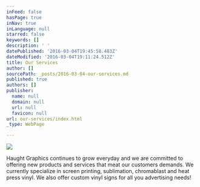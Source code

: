 ```yaml
---
inFeed: false
hasPage: true
inNav: true
inLanguage: null
starred: false
keywords: []
description: ' '
datePublished: '2016-03-04T19:45:58.483Z'
dateModified: '2016-03-04T19:11:24.512Z'
title: Our Services
author: []
sourcePath: _posts/2016-03-04-our-services.md
published: true
authors: []
publisher:
  name: null
  domain: null
  url: null
  favicon: null
url: our-services/index.html
_type: WebPage

---
```

![](https://s3-us-west-2.amazonaws.com/the-grid-img/p/12614fc7342f3a54b2657bcaef366d9deb317082.jpg)

Haught Graphics continues to grow everyday and we are committed to offering new products and services that meat our customers demands.  We currently specialize in screen printing, sublimation, chromablast and heat press vinyl.  We also offer custom vinyl signs for all you advertising needs!